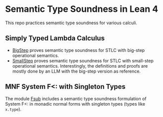 # Semantic Type Soundness in Lean 4

This repo practices semantic type soundness for various calculi.

## Simply Typed Lambda Calculus

- [BigStep](Semantic/Stlc/BigStep/Soundness.lean) proves semantic type soundness for STLC with big-step operational semantics.
- [SmallStep](Semantic/Stlc/SmallStep/Soundness.lean) proves semantic type soundness for STLC with small-step operational semantics.
  Interestingly, the definitions and proofs are mostly done by an LLM with the big-step version as reference.

## MNF System F<: with Singleton Types

The module [Fsub](Semantic/Fsub.lean) includes a semantic type soundness formulation of System F<: in monadic normal forms with singleton types (types like `x.type`).

